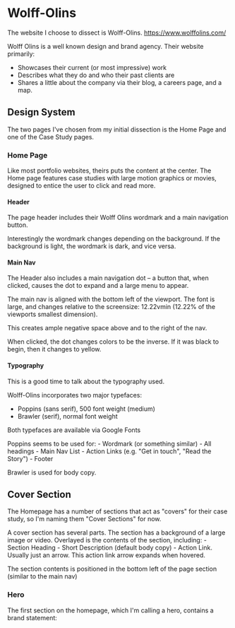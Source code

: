 # Wolff-Olins

The website I choose to dissect is Wolff-Olins. https://www.wolffolins.com/

Wolff Olins is a well known design and brand agency. Their website primarily:

- Showcases their current (or most impressive) work
- Describes what they do and who their past clients are
- Shares a little about the company via their blog, a careers page, and a map.

## Design System

The two pages I've chosen from my initial dissection is the Home Page and one of the Case Study pages.

### Home Page

Like most portfolio websites, theirs puts the content at the center. The Home page features case studies with large motion graphics or movies, designed to entice the user to click and read more.

#### Header
The page header includes their Wolff Olins wordmark and a main navigation button.

Interestingly the wordmark changes depending on the background. If the background is light, the wordmark is dark, and vice versa.

#### Main Nav

The Header also includes a main navigation dot – a button that, when clicked, causes the dot to expand and a large menu to appear.

The main nav is aligned with the bottom left of the viewport. The font is large, and changes relative to the screensize: 12.22vmin (12.22% of the viewports smallest dimension).

This creates ample negative space above and to the right of the nav.

When clicked, the dot changes colors to be the inverse. If it was black to begin, then it changes to yellow.

#### Typography

This is a good time to talk about the typography used.

Wolff-Olins incorporates two major typefaces:
- Poppins (sans serif), 500 font weight (medium)
- Brawler (serif), normal font weight

Both typefaces are available via Google Fonts

Poppins seems to be used for:
	- Wordmark (or something similar)
	- All headings
	- Main Nav List
	- Action Links (e.g. "Get in touch", "Read the Story")
	- Footer

Brawler is used for body copy.

## Cover Section

The Homepage has a number of sections that act as "covers" for their case study, so I'm naming them "Cover Sections" for now.

A cover section has several parts. The section has a background of a large image or video. Overlayed is the contents of the section, including:
	- Section Heading
	- Short Description (default body copy)
	- Action Link. Usually just an arrow. This action link arrow expands when hovered.

The section contents is positioned in the bottom left of the page section (similar to the main nav)

### Hero

The first section on the homepage, which I'm calling a hero, contains a brand statement:


